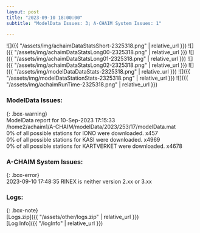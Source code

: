 ```yaml
---
layout: post
title: "2023-09-10 18:00:00"
subtitle: "ModelData Issues: 3; A-CHAIM System Issues: 1"

---
```


![]({{ "/assets/img/achaimDataStatsShort-2325318.png" | relative_url }})
![]({{ "/assets/img/achaimDataStatsLong00-2325318.png" | relative_url }})
![]({{ "/assets/img/achaimDataStatsLong01-2325318.png" | relative_url }})
![]({{ "/assets/img/achaimDataStatsLong02-2325318.png" | relative_url }})
![]({{ "/assets/img/modelDataDataStats-2325318.png" | relative_url }})
![]({{ "/assets/img/modelDataStationStats-2325318.png" | relative_url }})
![]({{ "/assets/img/achaimRunTime-2325318.png" | relative_url }})


### ModelData Issues:  
  
{: .box-warning}  
 ModelData report for 10-Sep-2023 17:15:33   
 /home2/achaim1/A-CHAIM/modelData/2023/253/17/modelData.mat   
 0% of all possible stations for IONO were downloaded. x457   
 0% of all possible stations for KASI were downloaded. x4969   
 0% of all possible stations for KARTVERKET were downloaded. x4678   
  
### A-CHAIM System Issues:  
  
{: .box-error}  
2023-09-10 17:48:35 RINEX is neither version 2.xx or 3.xx  

### Logs:  
  
{: .box-note}  
[Logs.zip]({{ "/assets/other/logs.zip" | relative_url }})  
[Log Info]({{ "/logInfo" | relative_url }})  
